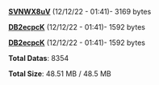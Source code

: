 [**SVNWX8uV**](/data/SVNWX8uV.txt) (12/12/22 - 01:41)- 3169 bytes

[**DB2ecpcK**](/data/DB2ecpcK.txt) (12/12/22 - 01:41)- 1592 bytes

[**DB2ecpcK**](/data/DB2ecpcK.txt) (12/12/22 - 01:41)- 1592 bytes

**Total Datas**: 8354

**Total Size**: 48.51 MB / 48.5 MB